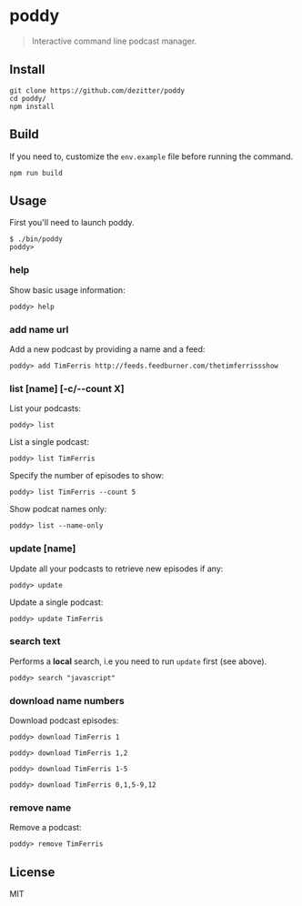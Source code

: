 # poddy

> Interactive command line podcast manager.

## Install

```shell
git clone https://github.com/dezitter/poddy
cd poddy/
npm install
```

## Build

If you need to, customize the `env.example` file before running the command.

```shell
npm run build
```

## Usage

First you'll need to launch poddy.

```shell
$ ./bin/poddy
poddy>
```

### help

Show basic usage information:

```shell
poddy> help
```

### add name url

Add a new podcast by providing a name and a feed:

```shell
poddy> add TimFerris http://feeds.feedburner.com/thetimferrissshow
```

### list [name] [-c/--count X]

List your podcasts:

```shell
poddy> list
```

List a single podcast:

```shell
poddy> list TimFerris
```

Specify the number of episodes to show:

```shell
poddy> list TimFerris --count 5
```

Show podcat names only:

```shell
poddy> list --name-only
```

### update [name]

Update all your podcasts to retrieve new episodes if any:

```shell
poddy> update
```

Update a single podcast:

```shell
poddy> update TimFerris
```

### search text

Performs a **local** search, i.e you need to run `update` first (see above).


```shell
poddy> search "javascript"
```

### download name numbers

Download podcast episodes:

```shell
poddy> download TimFerris 1
```

```shell
poddy> download TimFerris 1,2
```

```shell
poddy> download TimFerris 1-5
```

```shell
poddy> download TimFerris 0,1,5-9,12
```

### remove name

Remove a podcast:

```shell
poddy> remove TimFerris
```

## License

MIT
